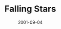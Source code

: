---
layout: base.njk
title : 'Falling Stars' 
view_title : 'Falling Stars' 
year : '2001' 
date : '2001-09-04' 
img_file : '/drawing/fallingstars.png' 
html_file : 'fallingstars' 
next_html : 'drinkmore.html' 
year_order : '185' 
permalink : "title/{{html_file}}.html"
---